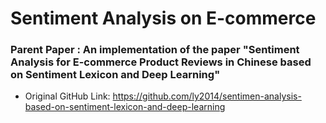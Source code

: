 # Sentiment Analysis on E-commerce

### Parent Paper : An implementation of the paper "Sentiment Analysis for E-commerce Product Reviews in Chinese based on Sentiment Lexicon and Deep Learning"

- Original GitHub Link: https://github.com/ly2014/sentimen-analysis-based-on-sentiment-lexicon-and-deep-learning

